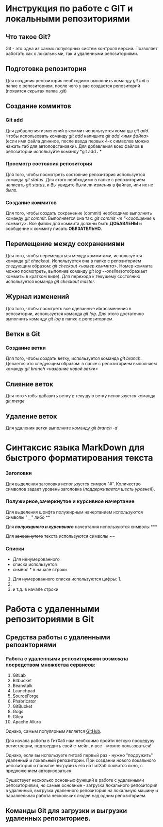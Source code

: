 # Инструкция по работе с GIT и локальными репозиториями

## Что такое Git?
Git - это одна из самых популярных систем контроля версий. Позволяет работать как с локальными, так и удаленными репозиториями.

## Подготовка репозитория
Для создания репозитория необходимо выполнить команду *git init* в папке с репозиторием, после чего у вас создастся репозиторий (появится скрытая папка .git)

## Создание коммитов

### Git add
Для добавления изменений в коммит используется команда *git add*. Чтобы использовать команду *git add* напишите *git add <имя файла>* (если имя файла длинное, после ввода первых 4-х символов можно нажать таб для автоподстановки). Для добавления всех файлов в репозитории используйте команду *git add __.__ *

### Просмотр состояния репозитория
Для того, чтобы посмотреть состояние репозитория используется команда *git status*. Для этого необходимо в папке с репозиторием написать *git status*, и Вы увидите были ли измения в файлах, или их не было.

### Создание коммитов
Для того, чтобы создать сохранение (commit) необходимо выполнить команду *git commit*. Выполняется она так: *git commit -m "<сообщение к коммиту>*. Все файлы для коммита должны быть **ДОБАВЛЕНЫ** и сообщение к коммиту писать **ОБЯЗАТЕЛЬНО**.

## Перемещение между сохранениями
Для того, чтобы перемещаться между коммитами, используется команда *git checkout*. Используется она в папке с репозиторием следующим образом: *git checkout <номер коммита>*. Номер коммита можно посмотреть, выполнив команду *git log --oneline*(отображает коммиты в кратком виде). Для перехода к текущему состоянию используется команда *git checkout master*.

## Журнал изменений
Для того, чтобы посмтреть все сделанные иbracзменения в репозитории, используется команда *git log*. Для этого достаточно выполнить команду *git log* в папке с репозиторием.

## Ветки в Git

### Создание ветки

Для того, чтобы создать ветку, используется команда *git branch*. Делается это следующим образом: в папке с репозиторием выполняем команду *git branch <название новой ветки>*

## Слияние веток

Для того чтобы дабавить ветку в текущую ветку используется команда *git merge <name branch>*

## Удаление веток
Для удаления ветки выполните команду *git branch -d <name branch>*

# Синтаксис языка MarkDown для быстрого форматирования текста
### Заголовки
Для выделения заголовка используется символ "#". Количество символов задает уровень заголовка (*поддерживается шесть уровней*).
### Полужирное,зачеркнутое и курсивное начертание
Для выделения шрифта полужирным начертанием используются символы "__" либо **

Для ***полужирного **и** курсивного*** начертания используются символы ***

Для ~~зачеркнутого~~ текста используются символы ~~

### Cписки
* Для ненумерованного 
* списка используется
* символ * в начале строки

1. Для нумерованного списка используются цифры: 1. 
2. 
3. и т.д. в начале строки

# Работа с удаленными репозиториями в Git

## Средства работы с удаленными репозиториями
### Работа с удаленными репозиториями возможна посредством множества сервисов: 
1. GitLab
2. Bitbucket
3. Beanstalk
4. Launchpad
5. SourceForge
6. Phabricator
7. GitBucket
8. Gogs
9. Gitea
10. Apache Allura

Однако, самым популярным является [GitHub](https://github.com).

Для начала работы в ГитХаб нам необхоимо пройти легкую процедуру регистрации, подтвердить свой е-мейл, и все - можно пользоваться!

Однако, если вы используете гитхаб первый раз - нужно "подружить" удаленный и локальный репозитории. При создании нового локального репозитория и попытке выгрузить его на ГитХаб появится окно, с предложением авторизоваться.

Существует несколько основных функций в работе с удаленными репозиториями, но самые основные - загрузка локального репозитория в удаленный, выгрузка удаленного репозитория на локальную машину и параллельная работа нескольких людей над одним репозиторием.

## Команды Git для загрузки и выгрузки удаленных репозиториев.

